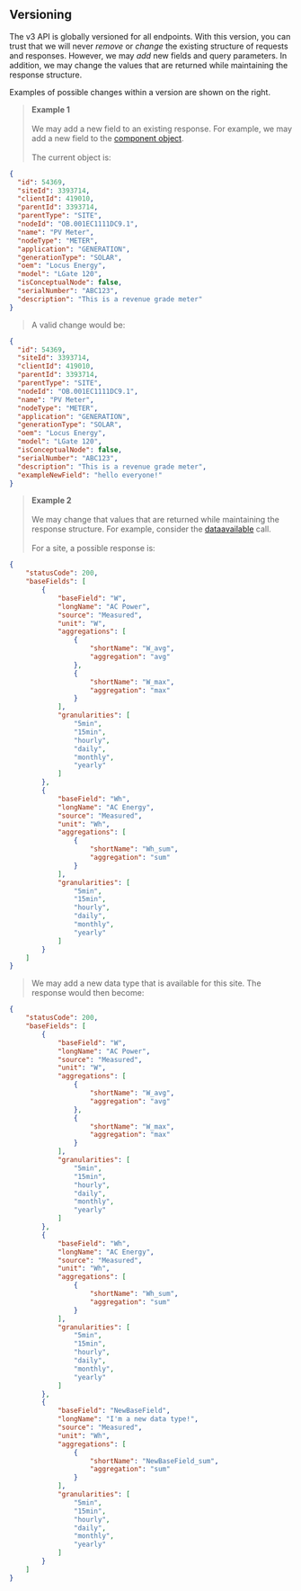 ## Versioning

The v3 API is globally versioned for all endpoints. With this version, you can trust that we will never *remove* or *change* the existing structure of requests and responses. However, we may *add* new fields and query parameters. In addition, we may change the values that are returned while maintaining the response structure.

Examples of possible changes within a version are shown on the right. 

> **Example 1**<br /><br />
We may add a new field to an existing response. For example, we may add a new field to the [component object](#component-object).<br /><br />
The current object is:

```json
{
  "id": 54369,
  "siteId": 3393714,
  "clientId": 419010,
  "parentId": 3393714,
  "parentType": "SITE",
  "nodeId": "OB.001EC1111DC9.1",
  "name": "PV Meter",
  "nodeType": "METER",
  "application": "GENERATION",
  "generationType": "SOLAR",
  "oem": "Locus Energy",
  "model": "LGate 120",
  "isConceptualNode": false,
  "serialNumber": "ABC123",
  "description": "This is a revenue grade meter"
}
```

> A valid change would be:

```json
{
  "id": 54369,
  "siteId": 3393714,
  "clientId": 419010,
  "parentId": 3393714,
  "parentType": "SITE",
  "nodeId": "OB.001EC1111DC9.1",
  "name": "PV Meter",
  "nodeType": "METER",
  "application": "GENERATION",
  "generationType": "SOLAR",
  "oem": "Locus Energy",
  "model": "LGate 120",
  "isConceptualNode": false,
  "serialNumber": "ABC123",
  "description": "This is a revenue grade meter",
  "exampleNewField": "hello everyone!"
}
```

> **Example 2**<br /><br />
We may change that values that are returned while maintaining the response structure. For example, consider the [dataavailable](#data-available) call.<br /><br />
For a site, a possible response is:

```json
{
    "statusCode": 200,
    "baseFields": [
        {
            "baseField": "W",
            "longName": "AC Power",
            "source": "Measured",
            "unit": "W",
            "aggregations": [
                {
                    "shortName": "W_avg",
                    "aggregation": "avg"
                },
                {
                    "shortName": "W_max",
                    "aggregation": "max"
                }
            ],
            "granularities": [
                "5min",
                "15min",
                "hourly",
                "daily",
                "monthly",
                "yearly"
            ]
        },
        {
            "baseField": "Wh",
            "longName": "AC Energy",
            "source": "Measured",
            "unit": "Wh",
            "aggregations": [
                {
                    "shortName": "Wh_sum",
                    "aggregation": "sum"
                }
            ],
            "granularities": [
                "5min",
                "15min",
                "hourly",
                "daily",
                "monthly",
                "yearly"
            ]
        }
    ]
}
```

> We may add a new data type that is available for this site. The response would then become:

```json
{
    "statusCode": 200,
    "baseFields": [
        {
            "baseField": "W",
            "longName": "AC Power",
            "source": "Measured",
            "unit": "W",
            "aggregations": [
                {
                    "shortName": "W_avg",
                    "aggregation": "avg"
                },
                {
                    "shortName": "W_max",
                    "aggregation": "max"
                }
            ],
            "granularities": [
                "5min",
                "15min",
                "hourly",
                "daily",
                "monthly",
                "yearly"
            ]
        },
        {
            "baseField": "Wh",
            "longName": "AC Energy",
            "source": "Measured",
            "unit": "Wh",
            "aggregations": [
                {
                    "shortName": "Wh_sum",
                    "aggregation": "sum"
                }
            ],
            "granularities": [
                "5min",
                "15min",
                "hourly",
                "daily",
                "monthly",
                "yearly"
            ]
        },
        {
            "baseField": "NewBaseField",
            "longName": "I'm a new data type!",
            "source": "Measured",
            "unit": "Wh",
            "aggregations": [
                {
                    "shortName": "NewBaseField_sum",
                    "aggregation": "sum"
                }
            ],
            "granularities": [
                "5min",
                "15min",
                "hourly",
                "daily",
                "monthly",
                "yearly"
            ]
        }
    ]
}
```